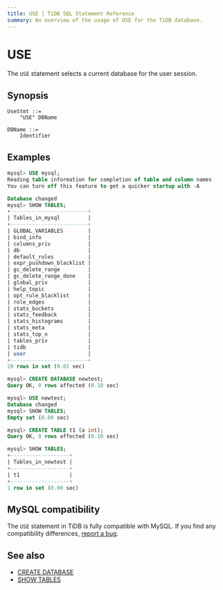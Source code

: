 ```yaml
---
title: USE | TiDB SQL Statement Reference
summary: An overview of the usage of USE for the TiDB database.
---
```


# USE

The `USE` statement selects a current database for the user session.

## Synopsis

```ebnf+diagram
UseStmt ::=
    "USE" DBName

DBName ::=
    Identifier
```

## Examples

```sql
mysql> USE mysql;
Reading table information for completion of table and column names
You can turn off this feature to get a quicker startup with -A

Database changed
mysql> SHOW TABLES;
+-------------------------+
| Tables_in_mysql         |
+-------------------------+
| GLOBAL_VARIABLES        |
| bind_info               |
| columns_priv            |
| db                      |
| default_roles           |
| expr_pushdown_blacklist |
| gc_delete_range         |
| gc_delete_range_done    |
| global_priv             |
| help_topic              |
| opt_rule_blacklist      |
| role_edges              |
| stats_buckets           |
| stats_feedback          |
| stats_histograms        |
| stats_meta              |
| stats_top_n             |
| tables_priv             |
| tidb                    |
| user                    |
+-------------------------+
20 rows in set (0.01 sec)

mysql> CREATE DATABASE newtest;
Query OK, 0 rows affected (0.10 sec)

mysql> USE newtest;
Database changed
mysql> SHOW TABLES;
Empty set (0.00 sec)

mysql> CREATE TABLE t1 (a int);
Query OK, 0 rows affected (0.10 sec)

mysql> SHOW TABLES;
+-------------------+
| Tables_in_newtest |
+-------------------+
| t1                |
+-------------------+
1 row in set (0.00 sec)
```

## MySQL compatibility

The `USE` statement in TiDB is fully compatible with MySQL. If you find any compatibility differences, [report a bug](https://docs.pingcap.com/tidb/stable/support).

## See also

* [CREATE DATABASE](/sql-statements/sql-statement-create-database.md)
* [SHOW TABLES](/sql-statements/sql-statement-show-tables.md)
